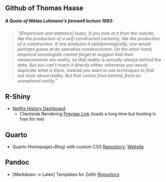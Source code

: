
  
## Github of Thomas Haase
##### A Quote of Niklas Luhmann's farewell lecture 1993:
> _"[Empiricism and statistics] looks, if you look at it from the outside, like the production of a self-constructed certainty, like the production of a construction. If one analyzes it epistemologically, one would perhaps guess at an operative constructivism. On the other hand, empirical sociologists cannot forget to suggest that their measurements are reality, so that reality is actually always behind the data. But you can't reach it directly either, otherwise you would duplicate what is there, instead you want to use techniques to find out more about reality. But that comes from behind, from an unexplored reality."_  

## R-Shiny
- [Netflix History Dashboard](https://github.com/thhaase/Netflix_History_Dashboard)
  - Clientside Rendering [Preview Link](https://thhaase.github.io/R_Clientside_Shiny_Netflix_History/) (loads a long time but hosting is free for me)
 
## Quarto
- Quarto Homepage(+Blog) with custom CSS [Repository](https://github.com/thhaase/Homepage); [Website](https://www.thhaase.de)

## Pandoc
- [Markdown $\rightarrow$ Latex] Templates for Zettlr [Repository](https://github.com/thhaase/my_Zettlr_templates)

